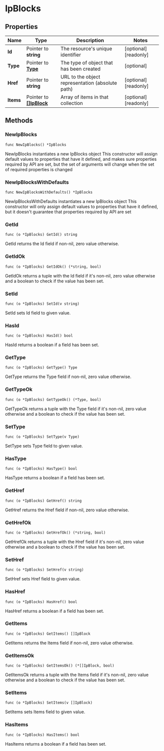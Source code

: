 # IpBlocks

## Properties

|Name | Type | Description | Notes|
|------------ | ------------- | ------------- | -------------|
|**Id** | Pointer to **string** | The resource&#39;s unique identifier | [optional] [readonly] |
|**Type** | Pointer to [**Type**](Type.md) | The type of object that has been created | [optional] |
|**Href** | Pointer to **string** | URL to the object representation (absolute path) | [optional] [readonly] |
|**Items** | Pointer to [**[]IpBlock**](IpBlock.md) | Array of items in that collection | [optional] [readonly] |

## Methods

### NewIpBlocks

`func NewIpBlocks() *IpBlocks`

NewIpBlocks instantiates a new IpBlocks object
This constructor will assign default values to properties that have it defined,
and makes sure properties required by API are set, but the set of arguments
will change when the set of required properties is changed

### NewIpBlocksWithDefaults

`func NewIpBlocksWithDefaults() *IpBlocks`

NewIpBlocksWithDefaults instantiates a new IpBlocks object
This constructor will only assign default values to properties that have it defined,
but it doesn't guarantee that properties required by API are set

### GetId

`func (o *IpBlocks) GetId() string`

GetId returns the Id field if non-nil, zero value otherwise.

### GetIdOk

`func (o *IpBlocks) GetIdOk() (*string, bool)`

GetIdOk returns a tuple with the Id field if it's non-nil, zero value otherwise
and a boolean to check if the value has been set.

### SetId

`func (o *IpBlocks) SetId(v string)`

SetId sets Id field to given value.

### HasId

`func (o *IpBlocks) HasId() bool`

HasId returns a boolean if a field has been set.

### GetType

`func (o *IpBlocks) GetType() Type`

GetType returns the Type field if non-nil, zero value otherwise.

### GetTypeOk

`func (o *IpBlocks) GetTypeOk() (*Type, bool)`

GetTypeOk returns a tuple with the Type field if it's non-nil, zero value otherwise
and a boolean to check if the value has been set.

### SetType

`func (o *IpBlocks) SetType(v Type)`

SetType sets Type field to given value.

### HasType

`func (o *IpBlocks) HasType() bool`

HasType returns a boolean if a field has been set.

### GetHref

`func (o *IpBlocks) GetHref() string`

GetHref returns the Href field if non-nil, zero value otherwise.

### GetHrefOk

`func (o *IpBlocks) GetHrefOk() (*string, bool)`

GetHrefOk returns a tuple with the Href field if it's non-nil, zero value otherwise
and a boolean to check if the value has been set.

### SetHref

`func (o *IpBlocks) SetHref(v string)`

SetHref sets Href field to given value.

### HasHref

`func (o *IpBlocks) HasHref() bool`

HasHref returns a boolean if a field has been set.

### GetItems

`func (o *IpBlocks) GetItems() []IpBlock`

GetItems returns the Items field if non-nil, zero value otherwise.

### GetItemsOk

`func (o *IpBlocks) GetItemsOk() (*[]IpBlock, bool)`

GetItemsOk returns a tuple with the Items field if it's non-nil, zero value otherwise
and a boolean to check if the value has been set.

### SetItems

`func (o *IpBlocks) SetItems(v []IpBlock)`

SetItems sets Items field to given value.

### HasItems

`func (o *IpBlocks) HasItems() bool`

HasItems returns a boolean if a field has been set.



